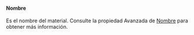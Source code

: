 #### Nombre
Es el nombre del material. Consulte la propiedad Avanzada de [Nombre](material-type-advanced.html#name) para obtener más información.
